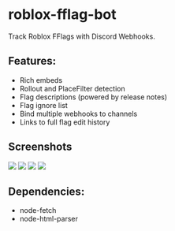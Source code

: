 # roblox-fflag-bot
Track Roblox FFlags with Discord Webhooks.

## Features:
- Rich embeds
- Rollout and PlaceFilter detection
- Flag descriptions (powered by release notes)
- Flag ignore list
- Bind multiple webhooks to channels
- Links to full flag edit history

## Screenshots
<img src="https://cdn.discordapp.com/attachments/645073316872192022/783863199958302740/unknown.png">
<img src="https://cdn.discordapp.com/attachments/645073316872192022/783863497544826900/unknown.png">
<img src="https://cdn.discordapp.com/attachments/645073316872192022/783863989879832617/unknown.png">
<img src="https://cdn.discordapp.com/attachments/645073316872192022/783864477456007175/unknown.png">

## Dependencies:
- node-fetch
- node-html-parser
